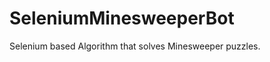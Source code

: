 # SeleniumMinesweeperBot

Selenium based Algorithm that solves Minesweeper puzzles.

<gif src = "https://i.imgur.com/9SSn86J.gifv">
